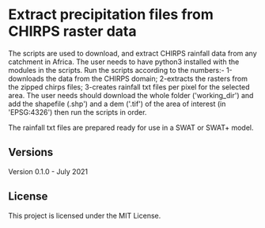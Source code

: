 # Extract precipitation files from CHIRPS raster data

The scripts are used to download, and extract CHIRPS rainfall data from any catchment in Africa.
The user needs to have python3 installed with the modules in the scripts. 
Run the scripts according to the numbers:- 1-downloads the data from the CHIRPS domain;
										  2-extracts the rasters from the zipped chirps files;
										  3-creates rainfall txt files per pixel for the selected area.
The user needs should download the whole folder ('working_dir') and add the shapefile (.shp') and a dem ('.tif') of the area of interest (in 'EPSG:4326') then
run the scripts in order. 

The rainfall txt files are prepared ready for use in a SWAT or SWAT+ model.

## Versions
Version 0.1.0 - July 2021 

## License
This project is licensed under the MIT License.

